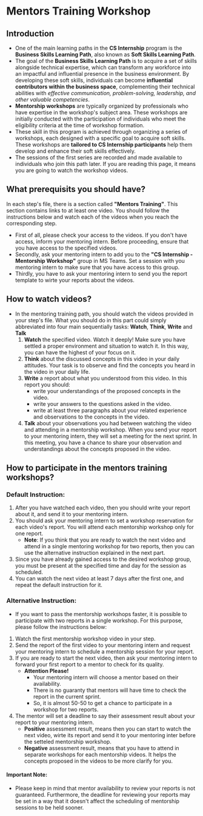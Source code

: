 # Mentors Training Workshop
## Introduction
- One of the main learning paths in the **CS Internship** program is the **Business Skills Learning Path**, also known as **Soft Skills Learning Path**.
- The goal of the **Business Skills Learning Path** is to acquire a set of skills alongside technical expertise, which can transform any workforce into an impactful and influential presence in the business environment. By developing these soft skills, individuals can become **influential contributors within the business space**, complementing their technical abilities with *effective communication, problem-solving, leadership, and other valuable competencies*.
- **Mentorship workshops** are typically organized by professionals who have expertise in the workshop's subject area. These workshops are initially conducted with the participation of individuals who meet the eligibility criteria at the time of workshop formation.
- These skill in this program is achieved through organizing a series of workshops, each designed with a specific goal to acquire soft skills. These workshops are **tailored to CS Internship participants** help them develop and enhance their soft skills effectively.
- The sessions of the first series are recorded and made available to individuals who join this path later. If you are reading this page, it means you are going to watch the workshop videos.

## What prerequisits you should have?
In each step's file, there is a section called **"Mentors Training"**. This section contains links to at least one video. You should follow the instructions below and watch each of the videos when you reach the corresponding step. 

- First of all, please check your access to the videos. If you don't have access, inform your mentoring intern. Before proceeding, ensure that you have access to the specified videos.
- Secondly, ask your mentoring intern to add you to the **"CS Internship - Mentorship Workshop"** group in MS Teams. Set a session with you mentoring intern to make sure that you have access to this group. 
- Thirdly, you have to ask your mentoring intern to send you the report template to wirte your reports about the videos.
  
## How to watch videos? 
- In the mentoring training path, you should watch the videos provided in your step's file. What you should do in this part could simply abbreviated into four main sequentially tasks: **Watch**, **Think**, **Write** and **Talk**
  1. **Watch** the specified video. Watch it deeply! Make sure you have settled a proper environment and situation to watch it. In this way, you can have the highest of your focus on it.
  2. **Think** about the discussed concepts in this video in your daily attitudes. Your task is to observe and find the concepts you heard in the video in your daily life. 
  3. **Write** a report about what you understood from this video. In this report you should:
	  - write your understandings of the proposed concepts in the video.
	  - write your answers to the questions asked in the video.
	  - write at least three paragraphs about your related experience and observations to the concepts in the video.
  4. **Talk** about your observations you had between watching the video and attending in a mentorship workshop. When you send your report to your mentoring intern, they will set a meeting for the next sprint. In this meeting, you have a chance to share your observation and understandings about the concepts proposed in the video.

## How to participate in the mentors training workshops?
### Default Instruction: 
1. After you have watched each video, then you should write your report about it, and send it to your mentoring intern.
2. You should ask your mentoring intern to set a workshop reservation for each video's report. You will attend each mentorship workshop only for one report.
	- **Note**: If you think that you are ready to watch the next video and attend in a single mentoring workshop for two reports, then you can use the alternative instruction explained in the next part. 
3. Since you have already gained access to the desired workshop group, you must be present at the specified time and day for the session as scheduled.
4. You can watch the next video at least 7 days after the first one, and repeat the default instruction for it.

### Alternative Instruction:
- If you want to pass the mentorship workshops faster, it is possible to participate with two reports in a single workshop. For this purpose, please follow the instructions below:
  
1. Watch the first mentorship workshop video in your step.
2. Send the report of the first video to your mentoring intern and request your mentoring intern to schedule a mentorship session for your report.
3. If you are ready to start the next video, then ask your mentoring intern to forward your first report to a mentor to check for its quality.
	- **Attention Please!**
    	- Your mentoring intern will choose a mentor based on their availability.
       	- There is no guaranty that mentors will have time to check the report in the current sprint.
       	- So, it is almost 50-50 to get a chance to participate in a workshop for two reports.
5. The mentor will set a deadline to say their assessment result about your report to your mentoring intern.
	- **Positive** assessment result, means then you can start to watch the next video, wirte its report and send it to your mentoring inter before the setteled mentorship workshop. 
	- **Negative** assessment result, means that you have to attend in separate workshops for each mentorship videos. It helps the concepts proposed in the videos to be more clarify for you. 

#### **Important Note:** 
- Please keep in mind that mentor availability to review your reports is not guaranteed. Furthermore, the deadline for reviewing your reports may be set in a way that it doesn't affect the scheduling of mentorship sessions to be held sooner.
